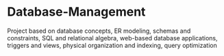 # Database-Management
Project based on database concepts, ER modeling, schemas and constraints, SQL and relational algebra, web-based database applications, triggers and views, physical organization and indexing, query optimization
